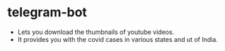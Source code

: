 # telegram-bot
* Lets you download the thumbnails of youtube videos.
* It provides you with the covid cases in various states and ut of India.
